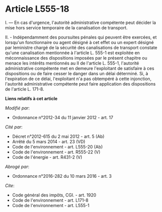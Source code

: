 # Article L555-18

I. ― En cas d'urgence, l'autorité administrative compétente peut décider la mise hors service temporaire de la canalisation
de transport. 

II. - Indépendamment des poursuites pénales qui peuvent être exercées, et lorsqu'un fonctionnaire ou agent désigné à cet
effet ou un expert désigné par leministre chargé de la sécurité des canalisations de transport constate qu'une canalisation
mentionnée à  l'article L. 555-1 est exploitée en méconnaissance des dispositions imposées par le présent chapitre ou menace
les intérêts mentionnés au II de l'article L. 555-1, l'autorité administrative compétente met en demeure l'exploitant de
satisfaire à ces dispositions ou de faire cesser le danger dans un délai déterminé. Si, à l'expiration de ce délai,
l'exploitant n'a pas obtempéré à cette injonction, l'autorité administrative compétente peut faire application des
dispositions de l'article L. 171-8.

**Liens relatifs à cet article**

_Modifié par_:

  - Ordonnance n°2012-34 du 11 janvier 2012 - art. 17

_Cité par_:

  - Décret n°2012-615 du 2 mai 2012 - art. 5 (Ab)
  - Arrêté du 5 mars 2014 - art. 23 (VD)
  - Code de l'environnement - art. L555-20 (Ab)
  - Code de l'environnement - art. R555-22 (V)
  - Code de l'énergie - art. R431-2 (V)

_Abrogé par_:

  - Ordonnance n°2016-282 du 10 mars 2016 - art. 3

_Cite_:

  - Code général des impôts, CGI. - art. 1920
  - Code de l'environnement - art. L171-8
  - Code de l'environnement - art. L555-1
